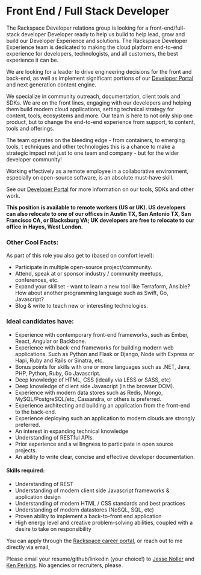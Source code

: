 # Front End / Full Stack Developer


The Rackspace Developer relations group is looking for a front-end/full-stack developer
Developer ready to help us build to help lead, grow and build our Developer Experience
and solutions. The Rackspace Developer Experience team is dedicated to making
the cloud platform end-to-end experience for developers, technologists, and
all customers, the best experience it can be.

We are looking for a leader to drive engineering decisions for the front and back-end, as
well as implement significant portions of our [Developer Portal](https://developer.rackspace.com)
and next generation content engine.

We specialize in community outreach, documentation, client tools and SDKs.
We are on the front lines, engaging with our developers and helping them
build modern cloud applications, setting technical strategy for content,
tools, ecosystems and more. Our team is here to not only ship one product,
but to change the end-to-end experience from support, to content, tools and
offerings.

The team operates on the bleeding edge - from containers, to emerging tools, t
echniques and other technologies this is a chance to make a strategic impact
not just to one team and company - but for the wider developer community!

Working effectively as a remote employee in a collaborative environment,
especially on open-source software, is an absolute must-have skill.

See our [Developer Portal](https://developer.rackspace.com) for more information
on our tools, SDKs and other work.

**This position is available to remote workers (US or UK). US developers can also relocate to one of our offices in Austin TX, San Antonio TX, San Francisco CA, or Blacksburg VA; UK developers are free to relocate to our office in Hayes, West London.**

### Other Cool Facts:

As part of this role you also get to (based on comfort level):

* Participate in multiple open-source project/community.
* Attend, speak at or sponsor industry / community meetups, conferences, etc.
* Expand your skillset - want to learn a new tool like Terraform, Ansible? How
about another programming language such as Swift, Go, Javascript?
* Blog & write to teach new or interesting technologies.

### Ideal candidates have:

* Experience with contemporary front-end frameworks, such as Ember, React, Angular or Backbone.
* Experience with back-end frameworks for building modern web applications. Such as Python and Flask or Django, Node with Express or Hapi, Ruby and Rails or Sinatra, etc.
* Bonus points for skills with one or more languages such as .NET, Java, PHP, Python, Ruby, Go Javascript.
* Deep knowledge of HTML, CSS (ideally via LESS or SASS, etc)
* Deep knowledge of client side Javascript (in the browser DOM).
* Experience with modern data stores such as Redis, Mongo, MySQL/PostgreSQL/etc, Cassandra, or others is preferred.
* Experience architecting and building an application from the front-end to the back-end.
* Experience deploying such an application to modern clouds are strongly preferred.
* An interest in expanding technical knowledge
* Understanding of RESTful APIs.
* Prior experience and a willingness to participate in open source projects.
* An ability to write clear, concise and effective developer documentation.

#### Skills required:

* Understanding of REST
* Understanding of modern client side Javascript frameworks & application design
* Understanding of modern HTML / CSS standards and best practices
* Understanding of modern datastores (NoSQL, SQL, etc)
* Proven ability to implement a back-to-front end application
* High energy level and creative problem-solving abilities, coupled with a desire to take on responsibility

You can apply through the [Rackspace career portal](https://uscareers-rackspace.icims.com/jobs/12892/sr.-full-stack-developer-for-developer-experience/job), or reach out to me directly via email,

Please email your resume/github/linkedin (your choice!) to [Jesse Noller](mailto:jesse.noller@rackspace.com) and [Ken Perkins](mailto:ken.perkins@rackspace.com). No agencies or recruiters, please.
